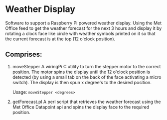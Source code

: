 # Weather Display

Software to support a Raspberry Pi powered weather display. Using the Met Office feed to get the weather forecast for
the next 3 hours and display it by rotating a clock face like circle with weather symbols printed on it so that the current forecast is at the top (12 o'clock position).

## Comprises:

1. moveStepper
   A wiringPi C utility to turn the stepper motor to the correct position. The motor spins the display until the 12 o'clock position
   is detected (by using a small tab on the back of the face activating a micro switch). The display is then spun x degree's to the 
	 desired position.
	
	 Usage:
	 `moveStepper <degrees>`
		
2. getForecast.pl
   A perl script that retrieves the weather forecast using the Met Office Datapoint api and spins the display face to the required position.